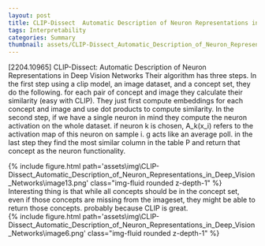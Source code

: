 ```yaml
---
layout: post
title: CLIP-Dissect  Automatic Description of Neuron Representations in Deep Vision Networks
tags: Interpretability
categories: Summary
thumbnail: assets/CLIP-Dissect_Automatic_Description_of_Neuron_Representations_in_Deep_Vision_Networks/image13.png
---
```

[2204.10965] CLIP-Dissect: Automatic Description of Neuron Representations in Deep Vision Networks
Their algorithm has three steps. In the first step using a clip model, an image dataset, and a concept set, they do the following. for each pair of concept and image they calculate their similarity (easy with CLIP). They just first compute embeddings for each concept and image and use dot products to compute similarity. 
In the second step, if we have a single neuron in mind they compute the neuron activation on the whole dataset. if neuron k is chosen, A_k(x_i) refers to the activation map of this neuron on sample i. g acts like an average poll. 
in the last step they find the most similar column in the table P and return that concept as the neuron functionality. 
<div class="row">
        <div class="col-sm mt-3 mt-md-0">
            {% include figure.html path='assets\img\CLIP-Dissect_Automatic_Description_of_Neuron_Representations_in_Deep_Vision_Networks\image13.png' class="img-fluid rounded z-depth-1" %}
        </div>
    </div>
Interesting thing is that while all concepts should be in the concept set, even if those concepts are missing from the imageset, they might be able to return those concepts. probably because CLIP is great.
<div class="row">
        <div class="col-sm mt-3 mt-md-0">
            {% include figure.html path='assets\img\CLIP-Dissect_Automatic_Description_of_Neuron_Representations_in_Deep_Vision_Networks\image6.png' class="img-fluid rounded z-depth-1" %}
        </div>
    </div>
